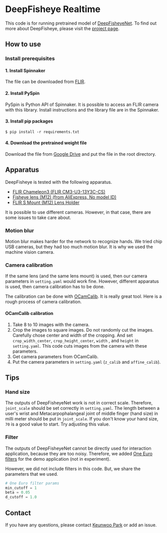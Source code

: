 # DeepFisheye Realtime
This code is for running pretrained model of [DeepFisheyeNet](https://github.com/KAIST-HCIL/DeepFisheyeNet).
To find out more about DeepFisheye, please visit the [project page](http://kwpark.io/deepfisheye).

## How to use

### Install prerequisites
#### 1. Install Spinnaker
The file can be downloaded from [FLIR](https://www.flir.com/products/spinnaker-sdk/).
#### 2. Install PySpin
PySpin is Python API of Spinnaker. It is possible to access an FLIR camera with this library. Install instructions and the library file are in the Spinnaker.
#### 3. Install pip packages
```shell
$ pip install -r requirements.txt
```
#### 4. Download the pretrained weight file
Download the file from [Google Drive](https://drive.google.com/file/d//1C_kbaw1Ull4D_JHgDkhrLwdjCITzj-8E/view?usp=sharing) and put the file in the root directory.

## Apparatus

DeepFisheye is tested with the following apparatus.
- [FLIR Chameleon3 (FLIR CM3-U3-13Y3C-CS)](https://www.flir.com/products/chameleon3-usb3/)
- [Fisheye lens (M12) (from AliExpress, No model ID)](https://ko.aliexpress.com/item/32795299264.html?spm=a2g0s.9042311.0.0.618c4c4dSzOV1a)
- [FLIR S Mount (M12) Lens Holder](https://www.flir.com/products/s-mount-m12-lens-holder/)

It is possible to use different cameras. However, in that case, there are some issues to take care about.

### Motion blur
Motion blur makes harder for the network to recognize hands. We tried chip USB cameras, but they had too much motion blur. It is why we used the machine vision camera.

### Camera calibration
If the same lens (and the same lens mount) is used, then our camera parameters in ```setting.yaml``` would work fine. However, different apparatus is used, then camera calibration has to be done.

The calibration can be done with [OCamCalib](https://sites.google.com/site/scarabotix/ocamcalib-toolbox). It is really great tool. Here is a rough process of camera calibration.

#### OCamCalib calibration
1. Take 8 to 10 images with the camera.
2. Crop the images to square images. Do not randomly cut the images. Carefully chose center and width of the cropping. And set ```crop_width_center```, ```crop_height_center```, ```width``` , and ```height``` in ```setting.yaml```. This code cuts images from the camera with these parameters.
3. Get camera parameters from OCamCalib.
4. Put the camera parameters in ```setting.yaml``` (```z_calib``` and ```affine_calib```).

## Tips

### Hand size
The outputs of DeepFisheyeNet work is not in correct scale. Therefore, ```joint_scale``` should be set correctly in ```setting.yaml```. The length between a user's wrist and Metacarpophalangeal joint of middle finger (hand size) in milli meter should be put in ```joint_scale```. If you don't know your hand size, ```70``` is a good value to start. Try adjusting this value.

### Filter
The outputs of DeepFisheyeNet cannot be directly used for interaction application, because they are too noisy. Therefore, we added [One Euro filters](https://cristal.univ-lille.fr/~casiez/1euro/) for the demo application (not in experiment).

However, we did not include filters in this code. But, we share the parameters that we used.
```python
# One Euro filter params
min_cutoff = 1
beta = 0.05
d_cutoff = 1.0
```
## Contact
If you have any questions, please contact [Keunwoo Park](http://kwpark.io) or add an issue.
